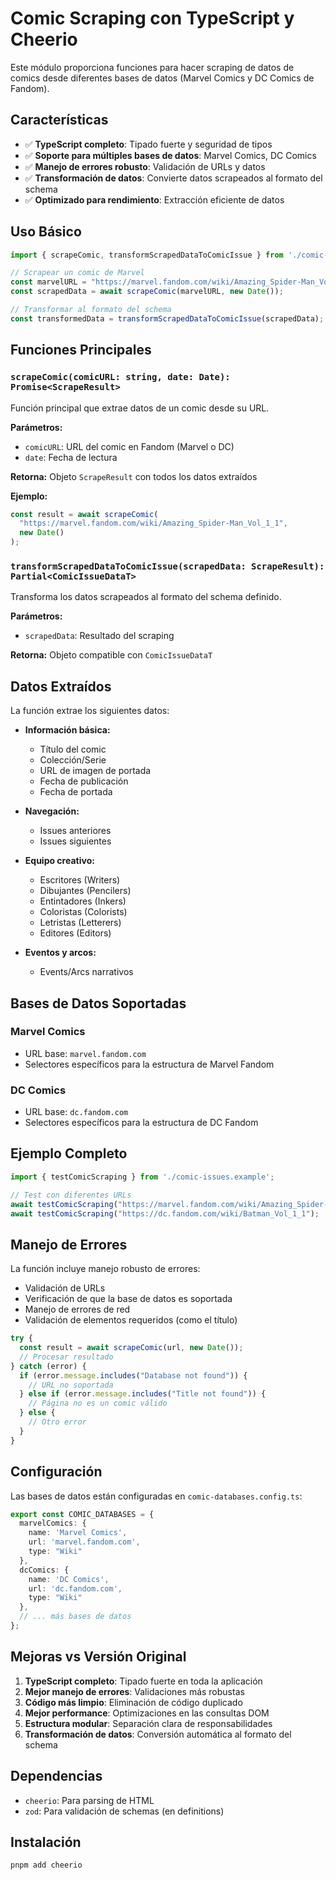 # Comic Scraping con TypeScript y Cheerio

Este módulo proporciona funciones para hacer scraping de datos de comics desde diferentes bases de datos (Marvel Comics y DC Comics de Fandom).

## Características

- ✅ **TypeScript completo**: Tipado fuerte y seguridad de tipos
- ✅ **Soporte para múltiples bases de datos**: Marvel Comics, DC Comics
- ✅ **Manejo de errores robusto**: Validación de URLs y datos
- ✅ **Transformación de datos**: Convierte datos scrapeados al formato del schema
- ✅ **Optimizado para rendimiento**: Extracción eficiente de datos

## Uso Básico

```typescript
import { scrapeComic, transformScrapedDataToComicIssue } from './comic-issues.use-cases';

// Scrapear un comic de Marvel
const marvelURL = "https://marvel.fandom.com/wiki/Amazing_Spider-Man_Vol_1_1";
const scrapedData = await scrapeComic(marvelURL, new Date());

// Transformar al formato del schema
const transformedData = transformScrapedDataToComicIssue(scrapedData);
```

## Funciones Principales

### `scrapeComic(comicURL: string, date: Date): Promise<ScrapeResult>`

Función principal que extrae datos de un comic desde su URL.

**Parámetros:**
- `comicURL`: URL del comic en Fandom (Marvel o DC)
- `date`: Fecha de lectura

**Retorna:** Objeto `ScrapeResult` con todos los datos extraídos

**Ejemplo:**
```typescript
const result = await scrapeComic(
  "https://marvel.fandom.com/wiki/Amazing_Spider-Man_Vol_1_1", 
  new Date()
);
```

### `transformScrapedDataToComicIssue(scrapedData: ScrapeResult): Partial<ComicIssueDataT>`

Transforma los datos scrapeados al formato del schema definido.

**Parámetros:**
- `scrapedData`: Resultado del scraping

**Retorna:** Objeto compatible con `ComicIssueDataT`

## Datos Extraídos

La función extrae los siguientes datos:

- **Información básica:**
  - Título del comic
  - Colección/Serie
  - URL de imagen de portada
  - Fecha de publicación
  - Fecha de portada

- **Navegación:**
  - Issues anteriores
  - Issues siguientes

- **Equipo creativo:**
  - Escritores (Writers)
  - Dibujantes (Pencilers)
  - Entintadores (Inkers)
  - Coloristas (Colorists)
  - Letristas (Letterers)
  - Editores (Editors)

- **Eventos y arcos:**
  - Events/Arcs narrativos

## Bases de Datos Soportadas

### Marvel Comics
- URL base: `marvel.fandom.com`
- Selectores específicos para la estructura de Marvel Fandom

### DC Comics
- URL base: `dc.fandom.com`
- Selectores específicos para la estructura de DC Fandom

## Ejemplo Completo

```typescript
import { testComicScraping } from './comic-issues.example';

// Test con diferentes URLs
await testComicScraping("https://marvel.fandom.com/wiki/Amazing_Spider-Man_Vol_1_1");
await testComicScraping("https://dc.fandom.com/wiki/Batman_Vol_1_1");
```

## Manejo de Errores

La función incluye manejo robusto de errores:

- Validación de URLs
- Verificación de que la base de datos es soportada
- Manejo de errores de red
- Validación de elementos requeridos (como el título)

```typescript
try {
  const result = await scrapeComic(url, new Date());
  // Procesar resultado
} catch (error) {
  if (error.message.includes("Database not found")) {
    // URL no soportada
  } else if (error.message.includes("Title not found")) {
    // Página no es un comic válido
  } else {
    // Otro error
  }
}
```

## Configuración

Las bases de datos están configuradas en `comic-databases.config.ts`:

```typescript
export const COMIC_DATABASES = {
  marvelComics: {
    name: 'Marvel Comics',
    url: 'marvel.fandom.com',
    type: "Wiki"
  },
  dcComics: {
    name: 'DC Comics',
    url: 'dc.fandom.com',
    type: "Wiki"
  },
  // ... más bases de datos
};
```

## Mejoras vs Versión Original

1. **TypeScript completo**: Tipado fuerte en toda la aplicación
2. **Mejor manejo de errores**: Validaciones más robustas
3. **Código más limpio**: Eliminación de código duplicado
4. **Mejor performance**: Optimizaciones en las consultas DOM
5. **Estructura modular**: Separación clara de responsabilidades
6. **Transformación de datos**: Conversión automática al formato del schema

## Dependencias

- `cheerio`: Para parsing de HTML
- `zod`: Para validación de schemas (en definitions)

## Instalación

```bash
pnpm add cheerio
```

